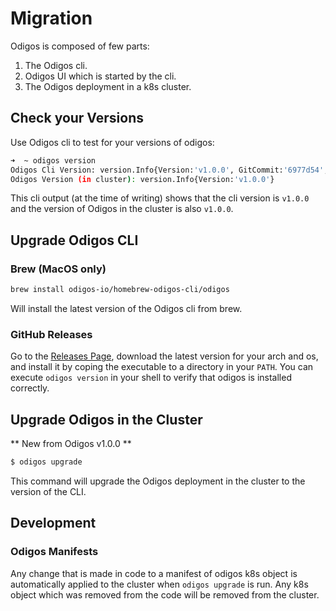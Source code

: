 # Migration

Odigos is composed of few parts:
1. The Odigos cli.
1. Odigos UI which is started by the cli.
1. The Odigos deployment in a k8s cluster.

## Check your Versions

Use Odigos cli to test for your versions of odigos:
```bash
➜  ~ odigos version
Odigos Cli Version: version.Info{Version:'v1.0.0', GitCommit:'6977d54', BuildDate:'2023-10-31T12:44:18Z'}
Odigos Version (in cluster): version.Info{Version:'v1.0.0'}
```

This cli output (at the time of writing) shows that the cli version is `v1.0.0` and the version of Odigos in the cluster is also `v1.0.0`. 

## Upgrade Odigos CLI

### Brew (MacOS only)

```sh
brew install odigos-io/homebrew-odigos-cli/odigos
```

Will install the latest version of the Odigos cli from brew.

### GitHub Releases

Go to the [Releases Page](https://github.com/odigos-io/odigos/releases), download the latest version for your arch and os, and install it by coping the executable to a directory in your `PATH`. You can execute `odigos version` in your shell to verify that odigos is installed correctly.

## Upgrade Odigos in the Cluster

** New from Odigos v1.0.0 **

```sh
$ odigos upgrade
```

This command will upgrade the Odigos deployment in the cluster to the version of the CLI.

## Development

### Odigos Manifests

Any change that is made in code to a manifest of odigos k8s object is automatically applied to the cluster when `odigos upgrade` is run. Any k8s object which was removed from the code will be removed from the cluster.
